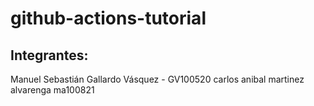 # github-actions-tutorial
## Integrantes:
Manuel Sebastián Gallardo Vásquez - GV100520
carlos anibal martinez alvarenga ma100821
